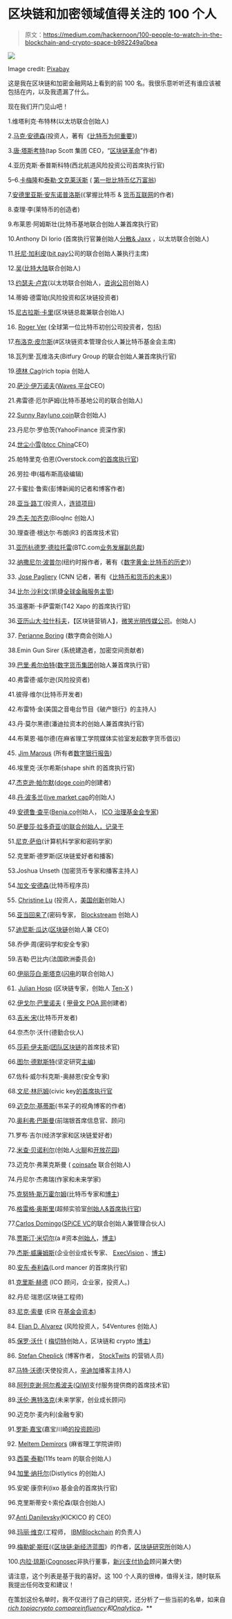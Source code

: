 # 区块链和加密领域值得关注的 100 个人

> 原文：<https://medium.com/hackernoon/100-people-to-watch-in-the-blockchain-and-crypto-space-b982249a0bea>

![](img/47558f344e44dc5cc2947f7c5e9f551b.png)

Image credit: [Pixabay](https://cdn.pixabay.com/photo/2016/11/21/16/55/adventure-1846437_1280.jpg)

这是我在区块链和加密金融网站上看到的前 100 名。我很乐意听听还有谁应该被包括在内，以及我遗漏了什么。

现在我们开门见山吧！

1.维塔利克·布特林(以太坊联合创始人)

2.[马克·安德森](https://twitter.com/pmarca)(投资人，著有《[比特币为何重要](https://dealbook.nytimes.com/2014/01/21/why-bitcoin-matters/)》)

3.[唐·塔斯考特](https://twitter.com/dtapscott)(tap Scott 集团 CEO，“[区块链革命](https://www.amazon.com/Blockchain-Revolution-Technology-Changing-Business/dp/1101980133/ref=sr_1_1?ie=UTF8&qid=1508509282&sr=8-1&keywords=blockchain+revolution)”作者)

4.亚历克斯·泰普斯科特(西北航道风险投资公司首席执行官)

5–6.[卡梅隆](https://twitter.com/winklevoss?lang=en)和[泰勒·文克莱沃斯](https://twitter.com/tylerwinklevoss?lang=en) ( [第一批比特币亿万富翁](https://nypost.com/2017/12/04/winklevoss-twins-become-worlds-first-bitcoin-billionaires/))

7.[安德里亚斯·安东诺普洛斯](https://twitter.com/aantonop)(《掌握比特币 & [货币互联网](https://www.amazon.com/Internet-Money-Andreas-M-Antonopoulos/dp/1537000454)的作者)

8.查理·李(莱特币的创造者)

9.布莱恩·阿姆斯壮(比特币基地联合创始人兼首席执行官)

10.Anthony Di Iorio (首席执行官兼创始人[分散& Jaxx](https://decentral.ca/) ，以太坊联合创始人)

11.[托尼·加利皮](https://twitter.com/TonyGallippi?ref_src=twsrc%5Egoogle%7Ctwcamp%5Eserp%7Ctwgr%5Eauthor)([bit pay](https://bitpay.com/)公司的联合创始人兼执行主席)

12.[吴](https://twitter.com/jihanwu?lang=en)([比特大陆](https://www.bitmain.com/)联合创始人)

13.[约瑟夫·卢宾](https://twitter.com/ethereumjoseph?lang=en)(以太坊联合创始人，[咨询公司](https://consensys.net/)创始人)

14.蒂姆·德雷珀(风险投资和区块链投资者)

15.[尼古拉斯·卡里](https://twitter.com/niccary)(区块链总裁兼联合创始人)

16. [Roger Ver](https://twitter.com/rogerkver) (全球第一位比特币初创公司投资者，包括)

17.[布洛克·皮尔斯](https://twitter.com/brockpierce)(#区块链资本管理合伙人兼比特币基金会主席)

18.瓦列里·瓦维洛夫(Bitfury Group 的联合创始人兼首席执行官)

19.[德林 Cag](https://twitter.com/DerinCag)(rich topia 创始人

20.[萨沙·伊万诺夫](https://twitter.com/sasha35625)([Waves 平台](https://wavesplatform.com/)CEO)

21.弗雷德·厄尔萨姆(比特币基地公司的联合创始人)

22.[Sunny Ray](https://twitter.com/sunnystartups)([uno coin](https://www.unocoin.com/)联合创始人)

23.丹尼尔·罗伯茨(YahooFinance 资深作家)

24.[世尘小雪](https://twitter.com/bobbyclee/)([btcc China](https://www.btcc.com/)CEO)

25.帕特里克·伯恩(Overstock.com[的首席执行官](https://www.overstock.com/))

26.劳拉·申(福布斯高级编辑)

27.卡蜜拉·鲁索(彭博新闻的记者和博客作者)

28.[亚当·路丁](https://twitter.com/adamludwin)(投资人，[连锁项目](https://chain.com/))

29.[杰夫·加齐克](https://twitter.com/jgarzik)(BloqInc 创始人)

30.理查德·根达尔·布朗(R3 的首席技术官)

31.[亚历杭德罗·德拉托雷](https://twitter.com/bitentrepreneur)(BTC.com[业务发展副总裁](https://btc.com/))

32.[纳撒尼尔·波普尔](https://twitter.com/nathanielpopper)(纽约时报作者，著有《[数字黄金:比特币的历史](https://www.amazon.com/Digital-Gold-Bitcoin-Millionaires-Reinvent/dp/006236250X)》)

33. [Jose Pagliery](https://twitter.com/jose_pagliery) (CNN 记者，著有《[比特币和货币的未来](https://www.amazon.com/Bitcoin-Future-Money-Jose-Pagliery/dp/1629370363)》)

34.[比尔·沙利文](https://twitter.com/wfsullivan3)(凯捷[全球金融服务主管](https://www.capgemini.com/))

35.温塞斯·卡萨雷斯(T42 Xapo 的首席执行官)

36.[亚历山大·拉什科夫](https://twitter.com/alexlashkov)，【区块链营销人】，[微笑光明传媒公司](https://smilebright.media/eng)。创始人)

37. [Perianne Boring](https://twitter.com/PerianneDC) (数字商会创始人)

38.Emin Gun Sirer (系统建造者，加密空间贡献者)

39.[巴里·希尔伯特](https://twitter.com/barrysilbert)([数字货币集团](http://dcg.co/)创始人兼首席执行官)

40.弗雷德·威尔逊(风险投资者)

41.彼得·维尔(比特币开发者)

42.布雷特·金(美国之音电台节目《破产银行》的主持人)

43.丹·莫尔黑德(潘迪拉资本的创始人兼首席执行官)

44.布莱恩·福尔德(在麻省理工学院媒体实验室发起数字货币倡议)

45. [Jim Marous](https://twitter.com/JimMarous) (所有者[数字银行报告](https://t.co/MuhyYL4wDM))

46.埃里克·沃尔希斯(shape shift 的首席执行官)

47.[杰克逊·帕尔默](https://twitter.com/ummjackson)([doge coin](http://dogecoin.com/)的创建者)

48.[丹·波多兰](https://hackernoon.com/@cryptodan)([live market cap](http://www.livemarketcap.com)的创始人)

49.[安德鲁·查平](https://twitter.com/andrewjchapin)([Benja.co](http://benja.co/)创始人， [ICO 治理基金会专家](https://icogovernance.org/))

50.[萨曼莎·拉多奇亚](https://twitter.com/iamSamsterdam)([的联合创始人，记录于](https://chronicled.com/)

51.[尼克·萨伯](https://twitter.com/NickSzabo4)(计算机科学家和密码学家)

52.克里斯·德罗斯(区块链爱好者和播客)

53.Joshua Unseth (加密货币专家和播客主持人)

54.[加文·安德森](https://twitter.com/gavinandresen)(比特币程序员)

55. [Christine Lu](https://www.linkedin.com/in/christineludotcom/) (投资人，[美国创新](http://americainnovates.com/)创始人)

56.[亚当回来了](https://twitter.com/adam3us)(密码专家， [Blockstream](https://blockstream.com/) 创始人)

57.[迪尼斯·瓜达](https://twitter.com/dinisguarda)([区块链](http://blockchainage.com/)创始人兼 CEO)

58.乔伊·周(密码学和安全专家)

59.吉勒·巴比内(法国欧洲委员会)

60.[伊丽莎白·斯塔克](https://twitter.com/starkness)([闪电](http://lightning.engineering/)的联合创始人)

61. [Julian Hosp](https://twitter.com/julianhosp) (区块链专家，创始人 [Ten-X](https://www.tenx.tech/) )

62.[伊戈尔·巴里诺夫](https://twitter.com/barinov) ( [甲骨文 POA 网](https://oracles.org/)创建者)

63.[吉米·宋](https://twitter.com/jimmysong)(比特币开发者)

64.奈杰尔·沃什(德勤合伙人)

65.[莎莉·伊夫斯](https://twitter.com/sallyeaves)([团队区块链](https://twitter.com/TeamBlockchain)的首席技术官)

66.[图尔·德默斯特](https://twitter.com/tuurdemeester)(坚定研究[主编](http://www.adamantresearch.com/wp/))

67.佐科·威尔科克斯-奥赫恩(安全专家)

68.[文尼·林厄姆](https://twitter.com/VinnyLingham)(civic key[的首席执行官](https://www.civic.com/)

69.[迈克尔·基蒂斯](https://twitter.com/michaelkitces)(书呆子的视角博客的作者)

70.[奥利弗·巴斯曼](https://twitter.com/obussmann)(前瑞银首席信息官、顾问)

71.罗布·吉尔(经济学家和区块链爱好者)

72.[米查·贝诺利尔](https://twitter.com/anthenor)(创始人[火聊](http://firech.at/)和[开放花园](https://www.opengarden.com/))

73.迈克尔·弗莱克斯曼 ( [coinsafe](https://angel.co/coinsafe) 联合创始人)

74.丹尼尔·杰弗瑞(作家和未来学家)

75.[克努特·斯万霍尔姆](https://twitter.com/knutsvanholm)(比特币专家和[博主](https://hackernoon.com/@knut.svanholm))

76.[格雷格·奥斯里](https://twitter.com/GregOsuri)(超频实验室[创始人&首席执行官](https://www.ovrclk.com/))

77.[Carlos Domingo](https://twitter.com/carlosdomingo)([SPiCE VC](http://www.spicevc.com)的联合创始人兼管理合伙人)

78.[贾斯汀·米切尔](https://twitter.com/obfuscat3d)(a #资本[创始人](https://twitter.com/obfuscat3d)，[博主](https://hackernoon.com/@obfuscat3d))

79.[杰斯·威廉姆斯](https://twitter.com/j_r_wi11iams)(企业创业成长专家、 [ExecVision](https://www.execvision.io/) 、[博主](https://hackernoon.com/@j_r_wi11iams))

80.[安东·泰利森](https://www.facebook.com/anton.telitsyn.7)(Lord mancer 的首席执行官)

81.[克里斯·赫德](https://twitter.com/Chris_Herd) (ICO 顾问，企业家，投资人。)

82.丹尼·瑞恩(区块链工程师)

83.[尼克·索曼](https://twitter.com/nicksoman) (EIR 在[基金会资本](https://foundationcapital.com/))

84. [Elian D. Alvarez](https://twitter.com/eliandalvarez) (风险投资人，54Ventures 创始人)

85.[保罗·沃什](https://twitter.com/Paul__Walsh) ( [梅切特](https://metacert.com/)创始人，区块链和 crypto [博主](https://hackernoon.com/@Paul__Walsh))

86. [Stefan Cheplick](https://twitter.com/scheplick) (博客作者， [StockTwits](https://www.stocktwits.com/) 的营销人员)

87.[马特·沃德](https://twitter.com/itsmattward)(天使投资人，[辛迪加](http://thesyndicate.vc/)播客主持人)

88.[阿列克谢·阿尔希波夫](https://www.linkedin.com/in/alexey-arkhipov-24607325/)([QIWI](https://corp.qiwi.com/en/company/wallet.action)支付服务提供商的首席技术官)

89.[沃伦·惠特洛克](https://twitter.com/WarrenWhitlock)(未来学家，创业成长顾问)

90.迈克尔·麦内利(金融专家)

91.[罗斯·嘉宝](https://twitter.com/gerberkawasaki)(嘉宝川崎[的投资顾问](https://gerberkawasaki.com/))

92. [Meltem Demirors](https://twitter.com/melt_dem) (麻省理工学院讲师)

93.[西蒙·泰勒](https://twitter.com/sytaylor)(11fs team 的联合创始人)

94.[加里·纳托尔](https://twitter.com/gpn01)(Distlytics 的创始人)

95.安妮·康奈利(ixo 基金会的首席执行官)

96.克里斯蒂安·t·索伦森(联合创始人)

97.[Anti Danilevsky](https://twitter.com/AntiDanilevski)(KICKICO 的 CEO)

98.[玛丽·维克](https://twitter.com/mwieck)(工程师， [IBMBlockchain](https://www.ibm.com/blockchain/) 的负责人)

99.[梅勒妮·斯旺](https://twitter.com/lablogga)(《[区块链:新经济蓝图](http://www.amazon.com/Bitcoin-Blueprint-New-World-Currency/dp/1491920491)》的作者，[区块链研究所](http://blockchainstudies.org/)创始人)

100.[内拉·琼斯](https://twitter.com/neirajones)([Cognosec](https://www.cognosec.com/)非执行董事，[新兴支付协会](https://emergingpayments.org/)顾问兼大使)

请注意，这个列表是基于我的喜好。这 100 个人真的很棒，值得关注，随时联系我提出任何改变和建议！

在策划这份名单时，我不仅进行了自己的研究，还分析了一些当前的名单，如来自[*rich topia*](https://richtopia.com/inspirational-people/blockchain-top-100)*[*crypto compare*](https://www.cryptocompare.com/coins/guides/30-most-influential-people-in-the-blockchain-space/)*[*influency*](https://www.influencive.com/top-blockchain-cryptocurrency-experts-follow-2017/)*和*[*Onalytica*](http://www.onalytica.com/blog/posts/blockchain-top-100-influencers-brands/)*。***